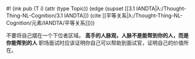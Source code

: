 #! (ink pub (T i) (attr (type Topic)) (edge (supset [[3.1 IANDTA|λ:/Thought-Thing-NL-Cognition/3.1 IANDTA]]) (cite [[平等关系|λ:/Thought-Thing-NL-Cognition/元素/IANDTA/平等关系]])))

不要将自己摆在一个下位者区域。
 **高手的人脉观，人脉不是能帮到你的人，而是你能帮到的人** 
职场面试时应该证明你自己可以帮助到面试官，证明自己的价值所在​。